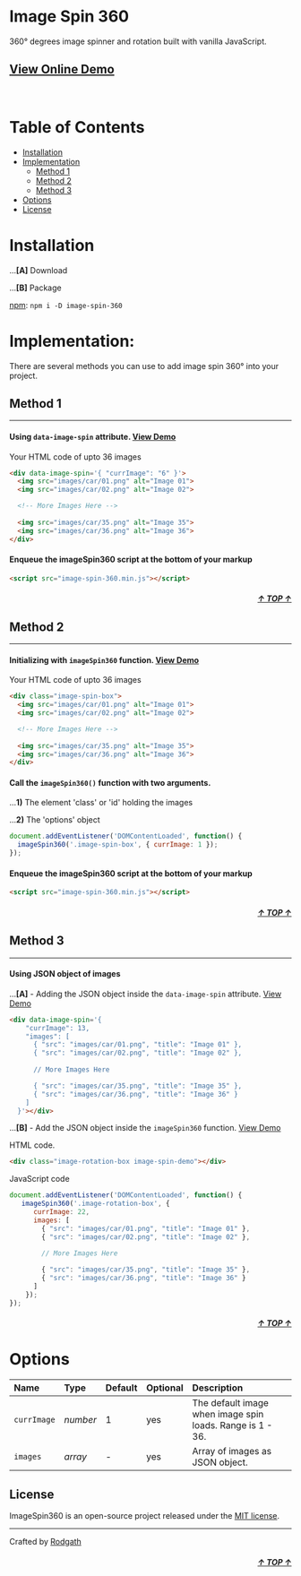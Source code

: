 <div id="top"></div>

# Image Spin 360

360° degrees image spinner and rotation built with vanilla JavaScript. 

## [View Online Demo](https://rodgath.github.io/image-spin-360/demo/)

<br>

# Table of Contents

- [Installation](#installation)
- [Implementation](#implementation)
  - [Method 1](#method-1)
  - [Method 2](#method-2)
  - [Method 3](#method-3)
- [Options](#options)
- [License](#license)

# Installation 

...**[A]** Download 


...**[B]** Package

[npm](https://www.npmjs.com/package/image-spin-360): `npm i -D image-spin-360`

# Implementation:
There are several methods you can use to add image spin 360° into your project.

## Method 1
---
#### Using `data-image-spin` attribute. [View Demo](https://rodgath.github.io/image-spin-360/demo/index2.html)
Your HTML code of upto 36 images
```html
<div data-image-spin='{ "currImage": "6" }'>
  <img src="images/car/01.png" alt="Image 01">
  <img src="images/car/02.png" alt="Image 02">

  <!-- More Images Here -->
  
  <img src="images/car/35.png" alt="Image 35">
  <img src="images/car/36.png" alt="Image 36">
</div>
```

#### Enqueue the imageSpin360 script at the bottom of your markup
```html
<script src="image-spin-360.min.js"></script>
```

##### <div align="right"><a href="#top">&uarr; TOP &uarr;</a></div>

## Method 2
---
#### Initializing with `imageSpin360` function. [View Demo](https://rodgath.github.io/image-spin-360/demo/index.html)
Your HTML code of upto 36 images
```html
<div class="image-spin-box">
  <img src="images/car/01.png" alt="Image 01">
  <img src="images/car/02.png" alt="Image 02">

  <!-- More Images Here -->
  
  <img src="images/car/35.png" alt="Image 35">
  <img src="images/car/36.png" alt="Image 36">
</div>
```

#### Call the `imageSpin360()` function with two arguments.
...**1)** The element 'class' or 'id' holding the images 

...**2)** The 'options' object
```javascript
document.addEventListener('DOMContentLoaded', function() {
  imageSpin360('.image-spin-box', { currImage: 1 });
});
```

#### Enqueue the imageSpin360 script at the bottom of your markup
```html
<script src="image-spin-360.min.js"></script>
```

##### <div align="right"><a href="#top">&uarr; TOP &uarr;</a></div>

## Method 3
---
#### Using JSON object of images
...**[A]** - Adding the JSON object inside the `data-image-spin` attribute. [View Demo](https://rodgath.github.io/image-spin-360/demo/index3.html)

```html
<div data-image-spin='{ 
    "currImage": 13,
    "images": [
      { "src": "images/car/01.png", "title": "Image 01" },
      { "src": "images/car/02.png", "title": "Image 02" },
      
      // More Images Here

      { "src": "images/car/35.png", "title": "Image 35" },
      { "src": "images/car/36.png", "title": "Image 36" }
    ] 
  }'></div>
```

...**[B]** - Add the JSON object inside the `imageSpin360` function. [View Demo](https://rodgath.github.io/image-spin-360/demo/index4.html)

HTML code.
```html
<div class="image-rotation-box image-spin-demo"></div>
```
JavaScript code

```javascript
document.addEventListener('DOMContentLoaded', function() {
   imageSpin360('.image-rotation-box', {
      currImage: 22, 
      images: [
        { "src": "images/car/01.png", "title": "Image 01" },
        { "src": "images/car/02.png", "title": "Image 02" },
        
        // More Images Here

        { "src": "images/car/35.png", "title": "Image 35" },
        { "src": "images/car/36.png", "title": "Image 36" }
      ]
    });
});
```
##### <div align="right"><a href="#top">&uarr; TOP &uarr;</a></div>

# Options 

Name | Type | Default | Optional | Description
:--- | :--- | :------ | :------- | :----------
`currImage` | _number_ | 1 | yes | The default image when image spin loads. Range is 1 - 36.
`images` | _array_ | - |  yes | Array of images as JSON object.

## License
ImageSpin360 is an open-source project released under the [MIT license](http://mit-license.org).

---

Crafted by [Rodgath](https://twitter.com/Rodgath)
##### <div align="right"><a href="#top">&uarr; TOP &uarr;</a></div>